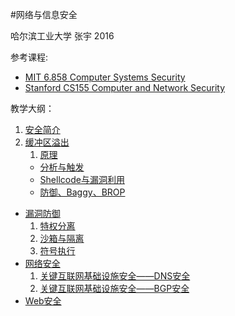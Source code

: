 #网络与信息安全

哈尔滨工业大学 张宇 2016

参考课程: 

- [MIT 6.858 Computer Systems Security](http://ocw.mit.edu/courses/electrical-engineering-and-computer-science/6-858-computer-systems-security-fall-2014/index.htm) 
- [Stanford CS155 Computer and Network Security](https://crypto.stanford.edu/cs155/)

教学大纲：

1. [安全简介](introduction.md)
1. [缓冲区溢出](buffer-overflow)  
	1. [原理](buffer-overflow/buffer-overflow-1.md)
	- [分析与触发](buffer-overflow/buffer-overflow-2.md)
	- [Shellcode与漏洞利用](buffer-overflow/buffer-overflow-3.md)
	- [防御、Baggy、BROP](buffer-overflow/buffer-overflow-4.md)  
- [漏洞防御](vulnerability-defense)
	1. [特权分离](vulnerability-defense/privilege-separation.md) 
	2. [沙箱与隔离](vulnerability-defense/sandboxing-isolation.md)
	3. [符号执行](vulnerability-defense/symbolic-execution.md)
- [网络安全](network-security)
	1. [关键互联网基础设施安全——DNS安全](network-security/dns-sec.pptx)
	2. 	[关键互联网基础设施安全——BGP安全](network-security/bgp-sec.pptx)
- [Web安全](web-security) 